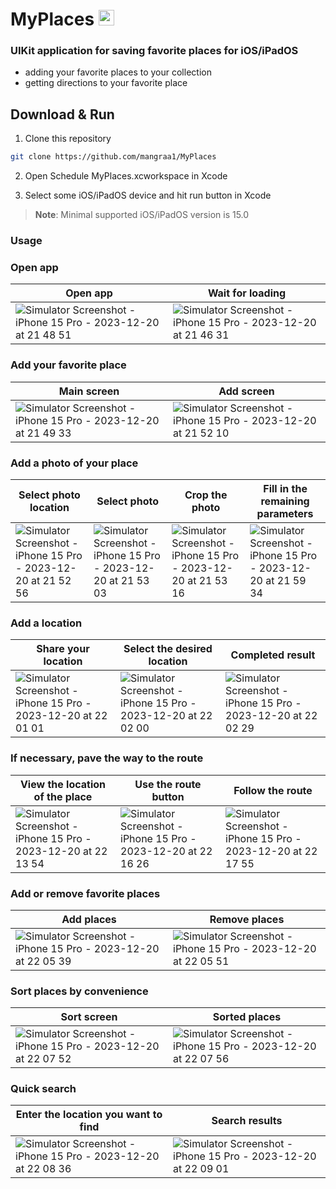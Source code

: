 # MyPlaces <img src="https://github.com/mangraa1/MyPlaces/assets/115303225/9e7a2a28-6d22-4b0f-af14-56f81b67247f" width="25" height="25">


### UIKit application for saving favorite places for iOS/iPadOS
- adding your favorite places to your collection
- getting directions to your favorite place

## Download & Run

1. Clone this repository

```bash
git clone https://github.com/mangraa1/MyPlaces
```

2. Open Schedule MyPlaces.xcworkspace in Xcode

3. Select some iOS/iPadOS device and hit run button in Xcode

> **Note**: Minimal supported iOS/iPadOS version is 15.0


###  Usage

### Open app

| Open app | Wait for loading |
| ------------- | ------------- | 
|![Simulator Screenshot - iPhone 15 Pro - 2023-12-20 at 21 48 51](https://github.com/mangraa1/MyPlaces/assets/115303225/3ba732cc-1108-4308-91f7-c86fafca7d16)|![Simulator Screenshot - iPhone 15 Pro - 2023-12-20 at 21 46 31](https://github.com/mangraa1/MyPlaces/assets/115303225/38debeb3-cc97-454b-8f17-709347f5c0ae)|


### Add your favorite place

| Main screen | Add screen |
| ------------- | ------------- |
|![Simulator Screenshot - iPhone 15 Pro - 2023-12-20 at 21 49 33](https://github.com/mangraa1/MyPlaces/assets/115303225/5b44ab44-5673-4886-97fa-b9a99a50895c)|![Simulator Screenshot - iPhone 15 Pro - 2023-12-20 at 21 52 10](https://github.com/mangraa1/MyPlaces/assets/115303225/c0144d79-44a3-4827-8b27-40fd91808c11)|


### Add a photo of your place

| Select photo location | Select photo | Crop the photo | Fill in the remaining parameters |
| ------------- | ------------- | ------------- | ------------- |
|![Simulator Screenshot - iPhone 15 Pro - 2023-12-20 at 21 52 56](https://github.com/mangraa1/MyPlaces/assets/115303225/2087eec6-135c-4535-b7b2-009f79b2de8a)|![Simulator Screenshot - iPhone 15 Pro - 2023-12-20 at 21 53 03](https://github.com/mangraa1/MyPlaces/assets/115303225/34ec1358-ce99-4f3a-84b9-a522e6060ce6)|![Simulator Screenshot - iPhone 15 Pro - 2023-12-20 at 21 53 16](https://github.com/mangraa1/MyPlaces/assets/115303225/022c3949-4c36-44b0-9870-b4d91af1cb2e)|![Simulator Screenshot - iPhone 15 Pro - 2023-12-20 at 21 59 34](https://github.com/mangraa1/MyPlaces/assets/115303225/9c08a65a-2192-459f-8379-cc23195a32df)|


### Add a location

| Share your location | Select the desired location | Completed result |
| ------------- | ------------- | ------------- |
|![Simulator Screenshot - iPhone 15 Pro - 2023-12-20 at 22 01 01](https://github.com/mangraa1/MyPlaces/assets/115303225/b29d201e-e128-4a41-b9b1-b0c3d0a72baf)|![Simulator Screenshot - iPhone 15 Pro - 2023-12-20 at 22 02 00](https://github.com/mangraa1/MyPlaces/assets/115303225/344ff3a4-2834-4a4e-94d4-c0e3cfe49ce9)|![Simulator Screenshot - iPhone 15 Pro - 2023-12-20 at 22 02 29](https://github.com/mangraa1/MyPlaces/assets/115303225/4ca931b0-1041-4aaf-ad00-a09ff57cd8de)|


### If necessary, pave the way to the route

| View the location of the place | Use the route button | Follow the route |
| ------------- | ------------- | ------------- |
|![Simulator Screenshot - iPhone 15 Pro - 2023-12-20 at 22 13 54](https://github.com/mangraa1/MyPlaces/assets/115303225/69c62425-7308-4e22-938d-eae6c08bca62)|![Simulator Screenshot - iPhone 15 Pro - 2023-12-20 at 22 16 26](https://github.com/mangraa1/MyPlaces/assets/115303225/035e4e7d-98a6-445e-bcae-3ceaf7d6b9d0)|![Simulator Screenshot - iPhone 15 Pro - 2023-12-20 at 22 17 55](https://github.com/mangraa1/MyPlaces/assets/115303225/2dd2b6cc-6447-4051-9d56-e2d5fe57079d)|


### Add or remove favorite places

| Add places | Remove places |
| ------------- | ------------- |
|![Simulator Screenshot - iPhone 15 Pro - 2023-12-20 at 22 05 39](https://github.com/mangraa1/MyPlaces/assets/115303225/b6775103-be63-4710-9d2e-5a2a7ec11954)|![Simulator Screenshot - iPhone 15 Pro - 2023-12-20 at 22 05 51](https://github.com/mangraa1/MyPlaces/assets/115303225/710f7d67-e778-46a3-a5d6-da70e5c3671d)|


### Sort places by convenience

| Sort screen | Sorted places |
| ------------- | ------------- |
|![Simulator Screenshot - iPhone 15 Pro - 2023-12-20 at 22 07 52](https://github.com/mangraa1/MyPlaces/assets/115303225/8ca27aca-7362-4141-b3e4-8447c2958e97)|![Simulator Screenshot - iPhone 15 Pro - 2023-12-20 at 22 07 56](https://github.com/mangraa1/MyPlaces/assets/115303225/e696de82-5a23-4a48-9257-3f410fbbeef3)|


### Quick search

| Enter the location you want to find | Search results |
| ------------- | ------------- |
|![Simulator Screenshot - iPhone 15 Pro - 2023-12-20 at 22 08 36](https://github.com/mangraa1/MyPlaces/assets/115303225/edc861c6-451d-46ff-b177-6493079e3f30)|![Simulator Screenshot - iPhone 15 Pro - 2023-12-20 at 22 09 01](https://github.com/mangraa1/MyPlaces/assets/115303225/1e483513-1471-4e6e-873c-1e46b72b1361)|





























